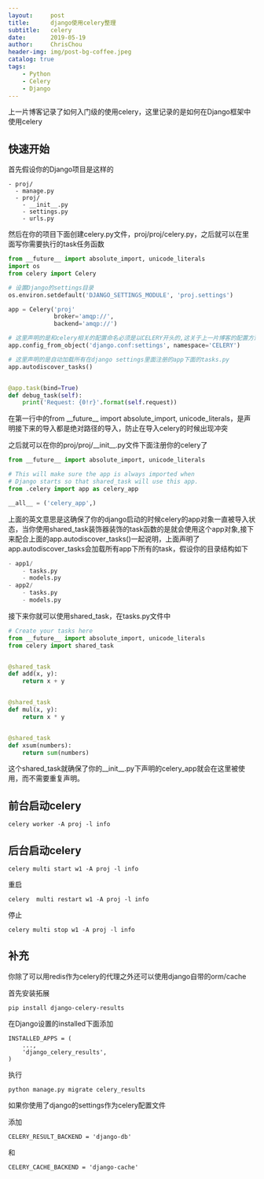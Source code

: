 ```yaml
---
layout:     post
title:      django使用celery整理
subtitle:   celery
date:       2019-05-19
author:     ChrisChou
header-img: img/post-bg-coffee.jpeg
catalog: true
tags:
    - Python
    - Celery
    - Django
---
```


上一片博客记录了如何入门级的使用celery，这里记录的是如何在Django框架中使用celery

## 快速开始
首先假设你的Django项目是这样的

```
- proj/
  - manage.py
  - proj/
    - __init__.py
    - settings.py
    - urls.py

```

然后在你的项目下面创建celery.py文件，proj/proj/celery.py，之后就可以在里面写你需要执行的task任务函数

```python
from __future__ import absolute_import, unicode_literals
import os
from celery import Celery

# 设置Django的settings目录
os.environ.setdefault('DJANGO_SETTINGS_MODULE', 'proj.settings')

app = Celery('proj'
             broker='amqp://',
             backend='amqp://')

# 这里声明的是和celery相关的配置命名必须是以CELERY开头的,这关于上一片博客的配置方法第三种
app.config_from_object('django.conf:settings', namespace='CELERY')

# 这里声明的是自动加载所有在django settings里面注册的app下面的tasks.py
app.autodiscover_tasks()


@app.task(bind=True)
def debug_task(self):
    print('Request: {0!r}'.format(self.request))
```

在第一行中的from \_\_future\_\_ import absolute\_import, unicode\_literals，是声明接下来的导入都是绝对路径的导入，防止在导入celery的时候出现冲突

之后就可以在你的proj/proj/\_\_init\_\_.py文件下面注册你的celery了

```python
from __future__ import absolute_import, unicode_literals

# This will make sure the app is always imported when
# Django starts so that shared_task will use this app.
from .celery import app as celery_app

__all__ = ('celery_app',)

```

上面的英文意思是这确保了你的django启动的时候celery的app对象一直被导入状态，当你使用shared\_task装饰器装饰的task函数的是就会使用这个app对象,接下来配合上面的app.autodiscover\_tasks()一起说明，上面声明了app.autodiscover_tasks会加载所有app下所有的task，假设你的目录结构如下

```python
- app1/
    - tasks.py
    - models.py
- app2/
    - tasks.py
    - models.py
```

接下来你就可以使用shared_task，在tasks.py文件中

```python
# Create your tasks here
from __future__ import absolute_import, unicode_literals
from celery import shared_task


@shared_task
def add(x, y):
    return x + y


@shared_task
def mul(x, y):
    return x * y


@shared_task
def xsum(numbers):
    return sum(numbers)
```

这个shared\_task就确保了你的\_\_init__.py下声明的celery_app就会在这里被使用，而不需要重复声明。

## 前台启动celery

```
celery worker -A proj -l info
```

## 后台启动celery

```
celery multi start w1 -A proj -l info
```

重启

```
celery  multi restart w1 -A proj -l info
```

停止

```
celery multi stop w1 -A proj -l info
```

## 补充

你除了可以用redis作为celery的代理之外还可以使用django自带的orm/cache

首先安装拓展

```
pip install django-celery-results
```

在Django设置的installed下面添加

```
INSTALLED_APPS = (
    ...,
    'django_celery_results',
)
```

执行

```
python manage.py migrate celery_results
```

如果你使用了django的settings作为celery配置文件

添加

```
CELERY_RESULT_BACKEND = 'django-db'
```

和

```
CELERY_CACHE_BACKEND = 'django-cache'
```